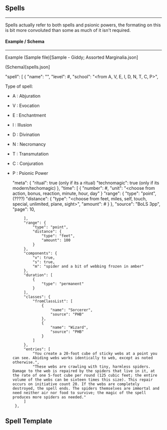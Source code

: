 ## Spells

---

Spells actually refer to both spells and psionic powers, the formating on this is bit more convoluted than some as much of it isn't required.



#### Example / Schema

---

Example (Sample file)[Sample - Giddy; Assorted Marginalia.json]

(Schema)[spells.json]



"spell": [
	{
		"name": "<name of spell>",
		"level": #,
    "school": "<from A, V, E, I, D, N, T, C, P>",
    
Type of spell:
 - A : Abjuration
 - V : Evocation
 - E : Enchantment
 - I : Illusion
 - D : Divination
 - N : Necromancy
 - T : Transmutation
 - C : Conjuration
 - P : Psionic Power

    "meta": {
			"ritual": true (only if its a ritual)
      "technomagic": true (only if its modern/techomagic)
		},
		"time": [
		  {
				"number": #,
				"unit": "<choose from action, bonus, reaction, minute, hour, day"
			}
		"range": {
			"type": "point",  (????)
			"distance": {
			  "type": "<choose from feet, miles, self, touch, special, unlimited, plane, sight>",
			  "amount": #
			}
		},
    "source": "BoLS 3pp",
  	"page": 10,


			],
			"range": {
				"type": "point",
				"distance": {
					"type": "feet",
					"amount": 100
				}
			},
			"components": {
				"v": true,
				"s": true,
				"m": "spider and a bit of webbing frozen in amber"
			},
			"duration": [
				{
					"type": "permanent"
				}
			],
			"classes": {
				"fromClassList": [
					{
						"name": "Sorcerer",
						"source": "PHB"
					},
					{
						"name": "Wizard",
						"source": "PHB"
					}
				]
			},
			"entries": [
				"You create a 20-foot cube of sticky webs at a point you can see. Abiding webs works identically to web, except as noted otherwise.",
				"These webs are crawling with tiny, harmless spiders. Damage to the web is repaired by the spiders that live in it, at the rate of one 5-foot cube per round (125 cubic feet; the entire volume of the webs can be sixteen times this size). This repair occurs on initiative count 20. If the webs are completely destroyed, the spell ends. The spiders themselves are immortal and need neither air nor food to survive; the magic of the spell produces more spiders as needed."
			]
		},
    
    
## Spell Template
    
    
